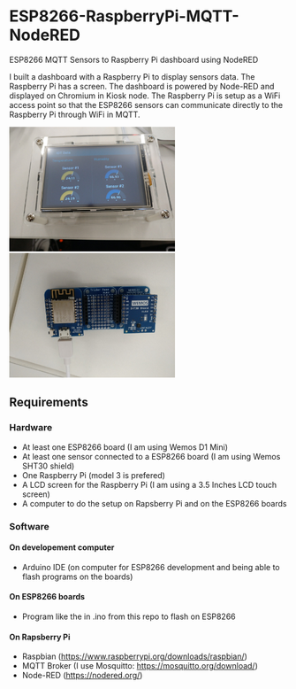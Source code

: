 # ESP8266-RaspberryPi-MQTT-NodeRED
ESP8266 MQTT Sensors to Raspberry Pi dashboard using NodeRED

I built a dashboard with a Raspberry Pi to display sensors data. The Raspberry Pi has a screen. The dashboard is powered by Node-RED and displayed on Chromium in Kiosk node.
The Raspberry Pi is setup as a WiFi access point so that the ESP8266 sensors can communicate directly to the Raspberry Pi through WiFi in MQTT.

<img src="https://github.com/DavidPetit/ESP8266-RaspberryPi-MQTT-NodeRED/blob/master/raspberrypi.jpg" width="300">

<img src="https://github.com/DavidPetit/ESP8266-RaspberryPi-MQTT-NodeRED/blob/master/esp8266_sensor.jpg" width="300">

## Requirements

### Hardware
* At least one ESP8266 board (I am using Wemos D1 Mini)
* At least one sensor connected to a ESP8266 board (I am using Wemos SHT30 shield)
* One Raspberry Pi (model 3 is prefered)
* A LCD screen for the Raspberry Pi (I am using a 3.5 Inches LCD touch screen)
* A computer to do the setup on Rapsberry Pi and on the ESP8266 boards


### Software
#### On developement computer
* Arduino IDE (on computer for ESP8266 development and being able to flash programs on the boards)
#### On ESP8266 boards
* Program like the in .ino from this repo to flash on ESP8266
#### On Rapsberry Pi
* Raspbian (https://www.raspberrypi.org/downloads/raspbian/)
* MQTT Broker (I use Mosquitto: https://mosquitto.org/download/)
* Node-RED (https://nodered.org/)

